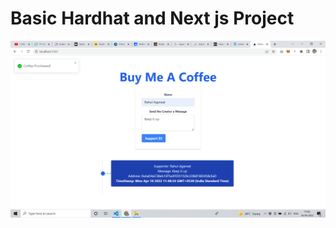 # Basic Hardhat and Next js Project

![alt text](https://github.com/rahul-connect/BuyMeACoffee_dApp/blob/main/screenshot.png?raw=true)

